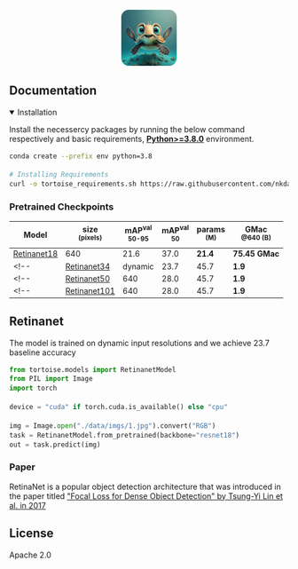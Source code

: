 
<div align="center">
  <p>
    <a align="center" href="https://ultralytics.com/yolov5" target="_blank">
      <img width="20%" src="assert/icon.png"></a>
  </p>
</div>


## Documentation

<details open>
<summary> Installation </summary>

Install the necessercy packages by running the below command respectively and basic requirements, [**Python>=3.8.0**](https://www.python.org/) environment.

```sh
conda create --prefix env python=3.8

# Installing Requirements
curl -o tortoise_requirements.sh https://raw.githubusercontent.com/nkdatascientist/tortoise-models/main/data/scripts/aimet.sh && chmod +x tortoise_requirements.sh && sudo ./tortoise_requirements.sh env $(pwd)/ torch
```
</details>

<!-- ## Models
  - [Classification](https://github.com/nkdatascientist/tortoise-models/tree/main/docs/models/classification)
  - [Detection](https://github.com/nkdatascientist/tortoise-models/tree/main/docs/models/detection) -->



### Pretrained Checkpoints

| Model                                                                                           | size<br><sup>(pixels) | mAP<sup>val<br>50-95 | mAP<sup>val<br>50 |  params<br><sup>(M) | GMac<br><sup>@640 (B) |
| ----------------------------------------------------------------------------------------------- | --------------------- | -------------------- | ----------------- | ------------------- | ---------------------- |
| [Retinanet18]()          | 640                   | 21.6                 | 37.0              | **21.4**             |          **75.45 GMac**       |
<!-- | [Retinanet34](https://github.com/ultralytics/yolov5/releases/download/v7.0/yolov5n.pt)          | dynamic               | 23.7               | 45.7              | **1.9**             |          **4.5**       | -->
<!-- | [Retinanet50](https://github.com/ultralytics/yolov5/releases/download/v7.0/yolov5n.pt)          | 640                   | 28.0                 | 45.7              | **1.9**             |          **4.5**       | -->
<!-- | [Retinanet101](https://github.com/ultralytics/yolov5/releases/download/v7.0/yolov5n.pt)         | 640                   | 28.0                 | 45.7              | **1.9**             |          **4.5**       | -->


## Retinanet
The model is trained on dynamic input resolutions and we achieve 23.7 baseline accuracy

```py
from tortoise.models import RetinanetModel
from PIL import Image
import torch

device = "cuda" if torch.cuda.is_available() else "cpu"

img = Image.open("./data/imgs/1.jpg").convert("RGB")
task = RetinanetModel.from_pretrained(backbone="resnet18")
out = task.predict(img)
```

### Paper
RetinaNet is a popular object detection architecture that was introduced in the paper titled ["Focal Loss for Dense Object Detection" by Tsung-Yi Lin et al. in 2017](https://openaccess.thecvf.com/content_ICCV_2017/papers/Lin_Focal_Loss_for_ICCV_2017_paper.pdf)

## License
  Apache 2.0